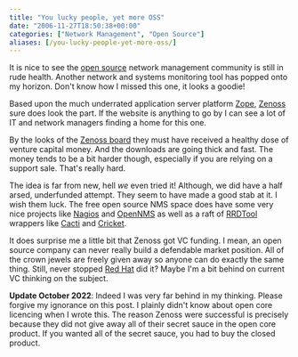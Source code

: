 ```yaml
---
title: "You lucky people, yet more OSS"
date: "2006-11-27T18:50:38+00:00"
categories: ["Network Management", "Open Source"]
aliases: [/you-lucky-people-yet-more-oss/]
---
```


It is nice to see the [open source](http://www.opensource.org/) network management community is still in rude health. Another network and systems monitoring tool has popped onto my horizon. Don't know how I missed this one, it looks a goodie!

Based upon the much underrated application server platform [Zope](http://www.zope.org/), [Zenoss](https://www.zenoss.com/) sure does look the part. If the website is anything to go by I can see a lot of IT and network managers finding a home for this one.

By the looks of the [Zenoss board](https://www.zenoss.com/about/team/management) they must have received a healthy dose of venture capital money. And the downloads are going thick and fast. The money tends to be a bit harder though, especially if you are relying on a support sale. That's really hard.

The idea is far from new, hell *we* even tried it! Although, we did have a half arsed, underfunded attempt. They seem to have made a good stab at it. I wish them luck. The free open source NMS space does have some very nice projects like [Nagios](http://nagios.org/) and [OpenNMS](https://www.opennms.org/) as well as a raft of [RRDTool](http://oss.oetiker.ch/rrdtool/) wrappers like [Cacti](http://www.cacti.net/) and [Cricket](http://cricket.sourceforge.net/).

It does surprise me a little bit that Zenoss got VC funding. I mean, an open source company can never really build a defendable market position. All of the crown jewels are freely given away so anyone can do exactly the same thing. Still, never stopped [Red Hat](http://www.redhat.com/) did it? Maybe I'm a bit behind on current VC thinking on the subject.

**Update October 2022**: Indeed I was very far behind in my thinking. Please forgive my ignorance on this post. I plainly didn't know about open core licencing when I wrote this. The reason Zenoss were successful is precisely because they did not give away all of their secret sauce in the open core product. If you wanted all of the secret sauce, you had to buy the closed product.

